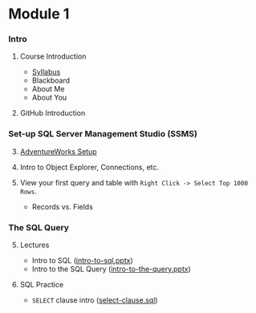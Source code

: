 # Module 1

### Intro

1. Course Introduction

    + [Syllabus](https://mrrisley.github.io/sql-uc-fall2020/docs/IS6030_003_Risley_Syllabus_20FS.pdf)
    + Blackboard
    + About Me
    + About You

2. GitHub Introduction

### Set-up SQL Server Management Studio (SSMS)

3. [AdventureWorks Setup](https://mrrisley.github.io/sql-uc-fall2020/step-1-aw/)
4. Intro to Object Explorer, Connections, etc.
5. View your first query and table with `Right Click -> Select Top 1000 Rows`.

    + Records vs. Fields

### The SQL Query

5. Lectures

    + Intro to SQL ([intro-to-sql.pptx](https://mrrisley.github.io/sql-uc-fall2020/week-1/intro-to-sql.pptx))
    + Intro to the SQL Query ([intro-to-the-query.pptx](https://mrrisley.github.io/sql-uc-fall2020/week-1/intro-to-the-query.pptx))


6. SQL Practice

    + `SELECT` clause intro ([select-clause.sql](https://mrrisley.github.io/sql-uc-fall2020/week-1/select-clause.sql))
    <!-- + `SELECT` & `FROM` ([select-from.sql](https://mrrisley.github.io/sql-uc-fall2020/week-1/select-from.sql)) -->

